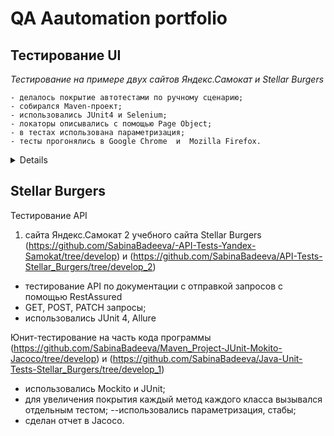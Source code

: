 # <a name="up" /> QA Aautomation portfolio
## Тестирование UI 
*Тестирование на примере двух сайтов Яндекс.Самокат и Stellar Burgers*  <br>

```
- делалось покрытие автотестами по ручному сценарию;
- собирался Maven-проект;
- использовались JUnit4 и Selenium;
- локаторы описывались с помощью Page Object;
- в тестах использована параметризация;
- тесты прогонялись в Google Chrome  и  Mozilla Firefox.
```
  
 <details> 
 <summary>Яндекс.Самокат</summary>

<details>
<summary> Page Objects, методы и скроллы Главной страницы </summary>

 <img src="https://i.ibb.co/7bZHWy8/qa-scooter-praktikum-services-ru.png" alt="qa-scooter-praktikum-services-ru" border="0"> <br>
MainPage.java  <br>
 <img src="https://i.ibb.co/vQD3nVm/github-com-Sabina-Badeeva-UI-Selenium-tests-of-Yandex-Samokat-blob-develop-src-main-java-org-example.png" alt="github-com-Sabina-Badeeva-UI-Selenium-tests-of-Yandex-Samokat-blob-develop-src-main-java-org-example" border="0"> <br>
[Наверх](#up)

</details>

<details>
<summary> Page Objects, методы страницы Авторизации </summary>
<img src="https://i.ibb.co/mJ6K6bj/2023-12-03-040558.jpg" alt="2023-12-03-040558" border="0"> <br>
OrderPage.java
<img src="https://i.ibb.co/w0CDVHY/github-com-Sabina-Badeeva-UI-Selenium-tests-of-Yandex-Samokat-blob-develop-src-main-java-org-example.png" alt="github-com-Sabina-Badeeva-UI-Selenium-tests-of-Yandex-Samokat-blob-develop-src-main-java-org-example" border="0"> <br>
 
[Наверх](#up)

</details>

<details>
<summary>Page Objects, методы для логотипа </summary>
<img src="https://i.ibb.co/BypvGvR/github-com-Sabina-Badeeva-UI-Selenium-tests-of-Yandex-Samokat-blob-develop-src-main-java-Logo-Samoca.png" alt="github-com-Sabina-Badeeva-UI-Selenium-tests-of-Yandex-Samokat-blob-develop-src-main-java-Logo-Samoca" border="0">
 
[Наверх](#up)

</details>

### Тесты
<details>
<summary>Тест полного пользовательского сценария с авторизацией и заказом самоката</summary>
 <img src="https://i.ibb.co/yfTXWWP/github-com-Sabina-Badeeva-UI-Selenium-tests-of-Yandex-Samokat-blob-develop-src-test-java-org-example.png" alt="github-com-Sabina-Badeeva-UI-Selenium-tests-of-Yandex-Samokat-blob-develop-src-test-java-org-example" border="0">
 
 [Наверх](#up)
 
</details>

<details>
<summary>Параметризованный тест с набором разных данных при заказе самоката</summary>
OrderParamTest.java
<img src="https://i.ibb.co/yfTXWWP/github-com-Sabina-Badeeva-UI-Selenium-tests-of-Yandex-Samokat-blob-develop-src-test-java-org-example.png" alt="github-com-Sabina-Badeeva-UI-Selenium-tests-of-Yandex-Samokat-blob-develop-src-test-java-org-example" border="0"><img src="https://i.ibb.co/qJ8qbyZ/github-com-Sabina-Badeeva-UI-Selenium-tests-of-Yandex-Samokat-Order-Param-Test-java.png" alt="github-com-Sabina-Badeeva-UI-Selenium-tests-of-Yandex-Samokat-Order-Param-Test-java" border="0">

  [Наверх](#up)
  
</details>

<details>
<summary>Тест проверяет содержат ли элементы нужный текст</summary> 
QuestionsMainPageTest.java
<img src="https://i.ibb.co/NW119fJ/github-com-Sabina-Badeeva-UI-of-Yandex-Questions-Main-Page-Test-java-6.png" alt="github-com-Sabina-Badeeva-UI-of-Yandex-Questions-Main-Page-Test-java-6" border="0">
  
  [Наверх](#up)

</details>

<details>
<summary>Параметризованный тест авторизации</summary>
InputNameSurnameAddressParamTest.java
<img src="https://i.ibb.co/642VxLZ/github-com-Sabina-Badeeva-UI-Selenium-tests-of-Yandex-Samokat-blob-develop-src-test-java-Input-Name.png" alt="github-com-Sabina-Badeeva-UI-Selenium-tests-of-Yandex-Samokat-blob-develop-src-test-java-Input-Name-" border="0">
  
 [Наверх](#up)

</details>

<details>
<summary>Тест проверяет, что логотип ведет на главную страницу</summary>
LogoSamocatTest.java
<img src="https://i.ibb.co/WxdgFKR/github-com-Sabina-Badeeva-UI-Selenium-tests-of-Yandex-Samokat-blob-develop-src-test-java-Logo-Samoca.png" alt="github-com-Sabina-Badeeva-UI-Selenium-tests-of-Yandex-Samokat-blob-develop-src-test-java-Logo-Samoca" border="0">

 [Наверх](#up)

</details>

</details>

## Stellar Burgers  <br>


Тестирование API 
1. сайта Яндекс.Самокат 
2 учебного сайта Stellar Burgers
(https://github.com/SabinaBadeeva/-API-Tests-Yandex-Samokat/tree/develop) и 
(https://github.com/SabinaBadeeva/API-Tests-Stellar_Burgers/tree/develop_2)
- тестирование API по документации с отправкой запросов с помощью RestAssured
- GET, POST, PATCH запросы;
- использовались JUnit 4, Allure 

Юнит-тестирование на часть кода программы
(https://github.com/SabinaBadeeva/Maven_Project-JUnit-Mokito-Jacoco/tree/develop) и 
(https://github.com/SabinaBadeeva/Java-Unit-Tests-Stellar_Burgers/tree/develop_1)
- использовались  Mockito и JUnit;
- для увеличения покрытия каждый метод каждого класса вызывался отдельным тестом;    --использовались параметризация, стабы;
- сделан отчет в Jacoco.



